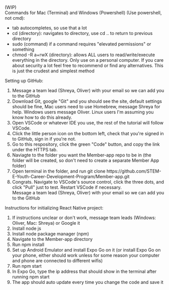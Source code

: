 (WIP)  
Commands for Mac (Terminal) and Windows (Powershell) (Use powershell, not cmd):
<ul>
    <li>tab autocompletes, so use that a lot</li>
    <li>cd (directory): navigates to directory, use cd .. to return to previous directory</li>
    <li>sudo (command) if a command requires "elevated permissions" or something</li>
    <li>chmod -R a+rwX (directory): allows ALL users to read/write/execute everything in the directory. Only use on a personal computer. If you care about security a lot feel free to recommend or find any alternatives. This is just the crudest and simplest method</li>
</ul>

Setting up GitHub:
<ol>
    <li>Message a team lead (Shreya, Oliver) with your email so we can add you to the GitHub</li>
    <li>Download Git, google "Git" and you should see the site, default settings should be fine, Mac users need to use Homebrew, message Shreya for help. Windows users message Oliver. Linux users I'm assuming you know how to do this already.</li>
    <li>Open VSCode or whatever IDE you use, the rest of the tutorial will follow VSCode.</li>
    <li>Click the little person icon on the bottom left, check that you're signed in to GitHub, sign in if you're not.</li>
    <li>Go to this respository, click the green "Code" button, and copy the link under the HTTPS tab.</li>
    <li>Naviagte to the folder you want the Member-app repo to be in (the folder will be created, so don't need to create a separate Member App folder)</li>
    <li>Open terminal in the folder, and run git clone https://github.com/STEM-E-Youth-Career-Development-Program/Member-app.git</li>
    <li>Congrats. Navigate to VSCode's source control, click the three dots, and click "Pull" just to test. Restart VSCode if necessary.</li>Message a team lead (Shreya, Oliver) with your email so we can add you to the GitHub</li>
</ol>

Instructions for initializing React Native project:
<ol>
    <li>If instructions unclear or don't work, message team leads (Windows: Oliver, Mac: Shreya) or Google it  </li>
    <li>Install node js </li>
    <li>Install node package manager (npm) </li>
    <li>Navigate to the Member-app directory</li>
    <li>Run npm install</li>
    <li>Set up Android Emulator and install Expo Go on it (or install Expo Go on your phone, either should work unless for some reason your computer and phone are connected to different wifis)</li>
    <li>Run npm start</li>
    <li>In Expo Go, type the ip address that should show in the terminal after running npm start </li>
    <li>The app should auto update every time you change the code and save it</li>  
</ol>
